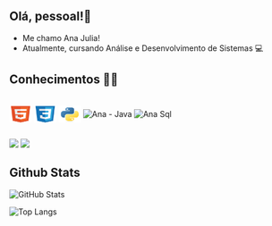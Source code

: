 ## Olá, pessoal!👋

 - Me chamo Ana Julia!
 - Atualmente, cursando Análise e Desenvolvimento de Sistemas 💻

    

## Conhecimentos 👨‍💻
<div style="display: inline_block"><br>
  
  <img align="center" alt="Ana-HTML" height="30" width="40" src="https://raw.githubusercontent.com/devicons/devicon/master/icons/html5/html5-original.svg">
  <img align="center" alt="Ana-CSS" height="30" width="40" src="https://raw.githubusercontent.com/devicons/devicon/master/icons/css3/css3-original.svg">
  <img align="center" alt="Ana-Python" height="30" width="40" src="https://raw.githubusercontent.com/devicons/devicon/master/icons/python/python-original.svg">
  <img align="center" alt="Ana - Java"  height= "30"  width="40"  src="https://cdn.jsdelivr.net/gh/devicons/devicon@latest/icons/java/java-original-wordmark.svg" />
  <img align="center" alt="Ana Sql" height="30" width="40" src="https://cdn.jsdelivr.net/gh/devicons/devicon@latest/icons/mysql/mysql-plain-wordmark.svg" />
          
           
</div>

##
###

<div> 
  <a href = "mailto:anajoliveira888@gmail.com"><img src="https://img.shields.io/badge/-Gmail-%23333?style=for-the-badge&logo=gmail&logoColor=white" target="_blank"></a>
  <a href="https://www.linkedin.com/in/ana-julia-rodrigues7980/" target="_blank"><img src="https://img.shields.io/badge/-LinkedIn-%230077B5?style=for-the-badge&logo=linkedin&logoColor=white" target="_blank"></a> 
  
</div>

##




## Github Stats

![GitHub Stats](https://github-readme-stats.vercel.app/api?username=Anaju88&theme=transparent&bg_color=181818&border_color=E34F4F&show_icons=true&icon_color=E34F4F&title_color=E34F4F&text_color=F0F0F0)

![Top Langs](https://github-readme-stats-git-masterrstaa-rickstaa.vercel.app/api/top-langs/?username=Anaju88&layout=compact&bg_color=181818&border_color=E34F4F&title_color=E34F4F&text_color=F0F0F0)

